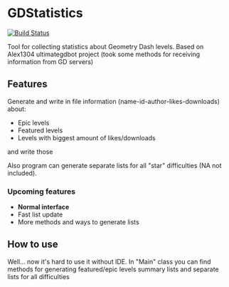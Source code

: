 # GDStatistics

[![Build Status](https://travis-ci.org/killhtf/GDStatistics.svg?branch=master)](https://travis-ci.org/killhtf/GDStatistics)

Tool for collecting statistics about Geometry Dash levels. Based on Alex1304 ultimategdbot project (took some methods for receiving information from GD servers)

## Features

Generate and write in file information (name-id-author-likes-downloads) about:
- Epic levels
- Featured levels
- Levels with biggest amount of likes/downloads

and write those

Also program can generate separate lists for all "star" difficulties (NA not included).

### Upcoming features

- **Normal interface**
- Fast list update
- More methods and ways to generate lists

## How to use

Well... now it's hard to use it without IDE. In "Main" class you can find methods for generating featured/epic levels summary lists and separate lists for all difficulties  